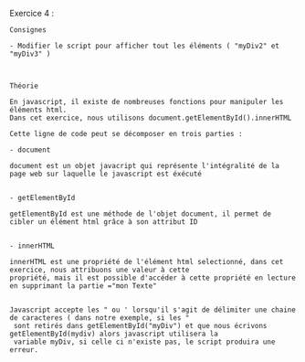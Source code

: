 Exercice 4 :


    Consignes

    - Modifier le script pour afficher tout les éléments ( "myDiv2" et "myDiv3" )



    Théorie

    En javascript, il existe de nombreuses fonctions pour manipuler les éléments html.
    Dans cet exercice, nous utilisons document.getElementById().innerHTML

    Cette ligne de code peut se décomposer en trois parties :

    - document

    document est un objet javacript qui représente l'intégralité de la page web sur laquelle le javascript est éxécuté


    - getElementById

    getElementById est une méthode de l'objet document, il permet de cibler un élément html grâce à son attribut ID


    - innerHTML

    innerHTML est une propriété de l'élément html selectionné, dans cet exercice, nous attribuons une valeur à cette
    propriété, mais il est possible d'accéder à cette propriété en lecture en supprimant la partie ="mon Texte"


    Javascript accepte les " ou ' lorsqu'il s'agit de délimiter une chaine de caracteres ( dans notre exemple, si les "
     sont retirés dans getElementById("myDiv") et que nous écrivons getElementById(mydiv) alors javascript utilisera la
     variable myDiv, si celle ci n'existe pas, le script produira une erreur.